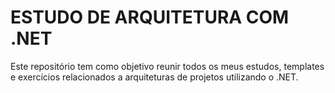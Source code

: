 # ESTUDO DE ARQUITETURA COM .NET

Este repositório tem como objetivo reunir todos os meus estudos, templates e exercícios relacionados a arquiteturas de projetos utilizando o .NET.